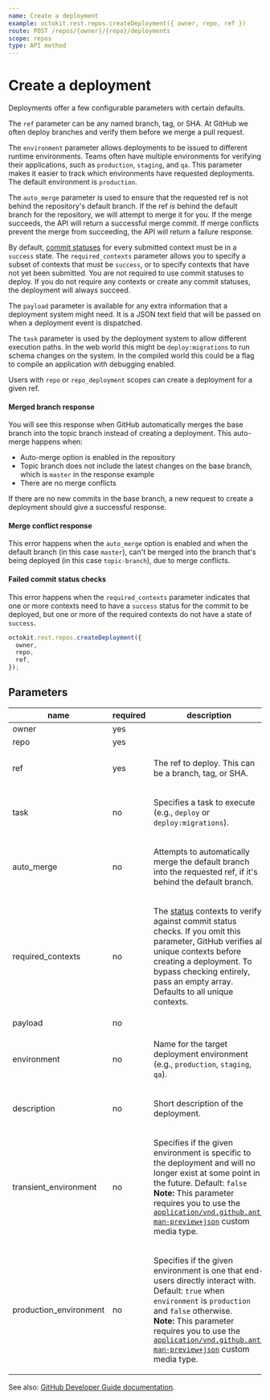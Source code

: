 ```yaml
---
name: Create a deployment
example: octokit.rest.repos.createDeployment({ owner, repo, ref })
route: POST /repos/{owner}/{repo}/deployments
scope: repos
type: API method
---
```


# Create a deployment

Deployments offer a few configurable parameters with certain defaults.

The `ref` parameter can be any named branch, tag, or SHA. At GitHub we often deploy branches and verify them
before we merge a pull request.

The `environment` parameter allows deployments to be issued to different runtime environments. Teams often have
multiple environments for verifying their applications, such as `production`, `staging`, and `qa`. This parameter
makes it easier to track which environments have requested deployments. The default environment is `production`.

The `auto_merge` parameter is used to ensure that the requested ref is not behind the repository's default branch. If
the ref _is_ behind the default branch for the repository, we will attempt to merge it for you. If the merge succeeds,
the API will return a successful merge commit. If merge conflicts prevent the merge from succeeding, the API will
return a failure response.

By default, [commit statuses](https://docs.github.com/rest/reference/repos#statuses) for every submitted context must be in a `success`
state. The `required_contexts` parameter allows you to specify a subset of contexts that must be `success`, or to
specify contexts that have not yet been submitted. You are not required to use commit statuses to deploy. If you do
not require any contexts or create any commit statuses, the deployment will always succeed.

The `payload` parameter is available for any extra information that a deployment system might need. It is a JSON text
field that will be passed on when a deployment event is dispatched.

The `task` parameter is used by the deployment system to allow different execution paths. In the web world this might
be `deploy:migrations` to run schema changes on the system. In the compiled world this could be a flag to compile an
application with debugging enabled.

Users with `repo` or `repo_deployment` scopes can create a deployment for a given ref.

#### Merged branch response

You will see this response when GitHub automatically merges the base branch into the topic branch instead of creating
a deployment. This auto-merge happens when:

- Auto-merge option is enabled in the repository
- Topic branch does not include the latest changes on the base branch, which is `master` in the response example
- There are no merge conflicts

If there are no new commits in the base branch, a new request to create a deployment should give a successful
response.

#### Merge conflict response

This error happens when the `auto_merge` option is enabled and when the default branch (in this case `master`), can't
be merged into the branch that's being deployed (in this case `topic-branch`), due to merge conflicts.

#### Failed commit status checks

This error happens when the `required_contexts` parameter indicates that one or more contexts need to have a `success`
status for the commit to be deployed, but one or more of the required contexts do not have a state of `success`.

```js
octokit.rest.repos.createDeployment({
  owner,
  repo,
  ref,
});
```

## Parameters

<table>
  <thead>
    <tr>
      <th>name</th>
      <th>required</th>
      <th>description</th>
    </tr>
  </thead>
  <tbody>
    <tr><td>owner</td><td>yes</td><td>

</td></tr>
<tr><td>repo</td><td>yes</td><td>

</td></tr>
<tr><td>ref</td><td>yes</td><td>

The ref to deploy. This can be a branch, tag, or SHA.

</td></tr>
<tr><td>task</td><td>no</td><td>

Specifies a task to execute (e.g., `deploy` or `deploy:migrations`).

</td></tr>
<tr><td>auto_merge</td><td>no</td><td>

Attempts to automatically merge the default branch into the requested ref, if it's behind the default branch.

</td></tr>
<tr><td>required_contexts</td><td>no</td><td>

The [status](https://docs.github.com/rest/reference/repos#statuses) contexts to verify against commit status checks. If you omit this parameter, GitHub verifies all unique contexts before creating a deployment. To bypass checking entirely, pass an empty array. Defaults to all unique contexts.

</td></tr>
<tr><td>payload</td><td>no</td><td>

</td></tr>
<tr><td>environment</td><td>no</td><td>

Name for the target deployment environment (e.g., `production`, `staging`, `qa`).

</td></tr>
<tr><td>description</td><td>no</td><td>

Short description of the deployment.

</td></tr>
<tr><td>transient_environment</td><td>no</td><td>

Specifies if the given environment is specific to the deployment and will no longer exist at some point in the future. Default: `false`  
**Note:** This parameter requires you to use the [`application/vnd.github.ant-man-preview+json`](https://docs.github.com/rest/overview/api-previews#enhanced-deployments) custom media type.

</td></tr>
<tr><td>production_environment</td><td>no</td><td>

Specifies if the given environment is one that end-users directly interact with. Default: `true` when `environment` is `production` and `false` otherwise.  
**Note:** This parameter requires you to use the [`application/vnd.github.ant-man-preview+json`](https://docs.github.com/rest/overview/api-previews#enhanced-deployments) custom media type.

</td></tr>
  </tbody>
</table>

See also: [GitHub Developer Guide documentation](https://docs.github.com/rest/reference/repos#create-a-deployment).
